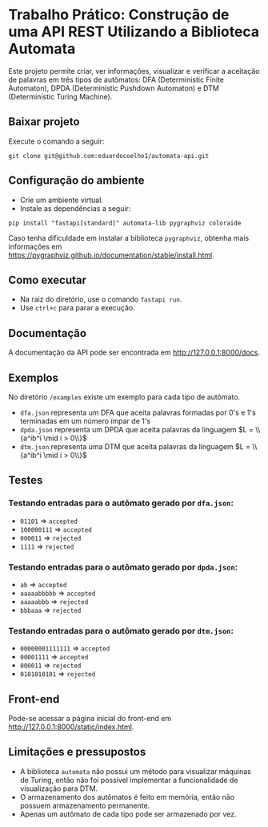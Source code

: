 # Trabalho Prático: Construção de uma API REST Utilizando a Biblioteca Automata
Este projeto permite criar, ver informações, visualizar e verificar a aceitação de palavras em três tipos de autômatos: DFA (Deterministic Finite Automaton), DPDA (Deterministic Pushdown Automaton) e DTM (Deterministic Turing Machine). 

## Baixar projeto
Execute o comando a seguir:
```
git clone git@github.com:eduardocoelho1/automata-api.git
```

## Configuração do ambiente
- Crie um ambiente virtual.
- Instale as dependências a seguir:
```
pip install "fastapi[standard]" automata-lib pygraphviz coloraide
```
Caso tenha dificuldade em instalar a biblioteca `pygraphviz`, obtenha mais informações em https://pygraphviz.github.io/documentation/stable/install.html.

## Como executar
- Na raiz do diretório, use o comando `fastapi run`.
- Use `ctrl+c` para parar a execução.

## Documentação
A documentação da API pode ser encontrada em http://127.0.0.1:8000/docs.

## Exemplos
No diretório `/examples` existe um exemplo para cada tipo de autômato.

- `dfa.json` representa um DFA que aceita palavras formadas por 0's e 1's terminadas em um número ímpar de 1's
- `dpda.json` representa um DPDA que aceita palavras da linguagem $L = \\{a^ib^i \mid i > 0\\}$
- `dtm.json` representa uma DTM que aceita palavras da linguagem $L = \\{a^ib^i \mid i > 0\\}$

## Testes
### Testando entradas para o autômato gerado por `dfa.json`:
- `01101` => `accepted`
- `100000111` => `accepted`
- `000011` => `rejected`
- `1111` => `rejected`

### Testando entradas para o autômato gerado por `dpda.json`:
- `ab` => `accepted`
- `aaaaabbbbb` => `accepted`
- `aaaaabbb` => `rejected`
- `bbbaaa` => `rejected`

### Testando entradas para o autômato gerado por `dtm.json`:
- `00000001111111` => `accepted`
- `00001111` => `accepted`
- `000011` => `rejected`
- `0101010101` => `rejected`

## Front-end
Pode-se acessar a página inicial do front-end em http://127.0.0.1:8000/static/index.html.

## Limitações e pressupostos
- A biblioteca `automata` não possui um método para visualizar máquinas de Turing, então não foi possível implementar a funcionalidade de visualização para DTM.
- O armazenamento dos autômatos é feito em memória, então não possuem armazenamento permanente.
- Apenas um autômato de cada tipo pode ser armazenado por vez.
